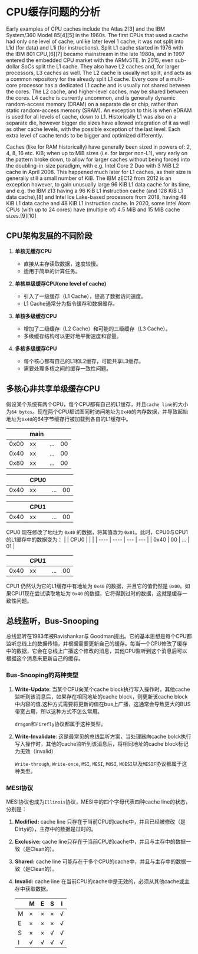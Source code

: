 # CPU缓存问题的分析

Early examples of CPU caches include the Atlas 2[3] and the IBM System/360 Model 85[4][5] in the 1960s. The first CPUs that used a cache had only one level of cache; unlike later level 1 cache, it was not split into L1d (for data) and L1i (for instructions). Split L1 cache started in 1976 with the IBM 801 CPU,[6][7] became mainstream in the late 1980s, and in 1997 entered the embedded CPU market with the ARMv5TE. In 2015, even sub-dollar SoCs split the L1 cache. They also have L2 caches and, for larger processors, L3 caches as well. The L2 cache is usually not split, and acts as a common repository for the already split L1 cache. Every core of a multi-core processor has a dedicated L1 cache and is usually not shared between the cores. The L2 cache, and higher-level caches, may be shared between the cores. L4 cache is currently uncommon, and is generally dynamic random-access memory (DRAM) on a separate die or chip, rather than static random-access memory (SRAM). An exception to this is when eDRAM is used for all levels of cache, down to L1. Historically L1 was also on a separate die, however bigger die sizes have allowed integration of it as well as other cache levels, with the possible exception of the last level. Each extra level of cache tends to be bigger and optimized differently.

Caches (like for RAM historically) have generally been sized in powers of: 2, 4, 8, 16 etc. KiB; when up to MiB sizes (i.e. for larger non-L1), very early on the pattern broke down, to allow for larger caches without being forced into the doubling-in-size paradigm, with e.g. Intel Core 2 Duo with 3 MiB L2 cache in April 2008. This happened much later for L1 caches, as their size is generally still a small number of KiB. The IBM zEC12 from 2012 is an exception however, to gain unusually large 96 KiB L1 data cache for its time, and e.g. the IBM z13 having a 96 KiB L1 instruction cache (and 128 KiB L1 data cache),[8] and Intel Ice Lake-based processors from 2018, having 48 KiB L1 data cache and 48 KiB L1 instruction cache. In 2020, some Intel Atom CPUs (with up to 24 cores) have (multiple of) 4.5 MiB and 15 MiB cache sizes.[9][10]

## CPU架构发展的不同阶段

1. **单核无缓存CPU** 
   - 直接从主存读取数据，速度较慢。
   - 适用于简单的计算任务。

2. **单核单级缓存CPU(one level of cache)**
   - 引入了一级缓存（L1 Cache），提高了数据访问速度。
   - L1 Cache通常分为指令缓存和数据缓存。

3. **单核多级缓存CPU**
   - 增加了二级缓存（L2 Cache）和可能的三级缓存（L3 Cache）。
   - 多级缓存结构可以更好地平衡速度和容量。

4. **多核多级缓存CPU**
    - 每个核心都有自己的L1和L2缓存，可能共享L3缓存。
    - 需要处理多核之间的缓存一致性问题。



## 多核心非共享单级缓存CPU

假设某个系统有两个CPU，每个CPU都有自己的L1缓存，并且`cache line`的大小为`64 bytes`。现在两个CPU都试图同时访问地址为`Ox40`的内存数据，并导致起始地址为`0x40`的64字节缓存行被加载到各自的L1缓存中。

|      | main |     |     |
| ---- | ---- | --- | --- |
| 0x00 | xx   | ... | 00  |
| 0x40 | xx   | ... | 00  |
| 0x80 | xx   | ... | 00  |

|      | CPU0 |     |     |
| ---- | ---- | --- | --- |
| 0x40 | xx   | ... | 00  |

|      | CPU1 |     |     |
| ---- | ---- | --- | --- |
| 0x40 | xx   | ... | 00  |

CPU0 现在修改了地址为 `0x40` 的数据，将其值改为 `0x01`。此时，CPU0与CPU1的L1缓存中的数据变为：
|      | CPU0 |     |     |
| ---- | ---- | --- | --- |
| 0x40 | 00   | ... | 01  |

|      | CPU1 |     |     |
| ---- | ---- | --- | --- |
| 0x40 | xx   | ... | 00  |

CPU1 仍然认为它的L1缓存中有地址为 `0x40` 的数据，并且它的值仍然是 `0x00`。如果CPU1现在尝试读取地址为 `0x40` 的数据，它将得到过时的数据，这就是缓存一致性问题。



## 总线监听，Bus-Snooping

总线监听在1983年被Ravishankar与 Goodman提出。它的基本思想是每个CPU都监听总线上的数据传输，并根据需要更新自己的缓存。每当一个CPU修改了缓存中的数据，它会在总线上广播这个修改的消息，其他CPU监听到这个消息后可以根据这个消息来更新自己的缓存。

### Bus-Snooping的两种类型

1. **Write-Update**: 当某个CPU向某个cache block执行写入操作时，其他cache监听到该消息后，如果存在相同地址的cache block，则更新该cache block中内容的值.这种方式需要将更新的值在bus上广播，这通常会导致更大的BUS带宽占用，所以这种方式不怎么常用。

    `dragon`和`Firefly`协议都属于这种类型。

2. **Write-Invalidate**: 这是最常见的总线监听方案，当处理器向cache bolck执行写入操作时，其他的cache监听到该消息后，将相同地址的cache block标记为无效（invalid）

    `Write-through`, `Write-once`, `MSI`, `MESI`, `MOSI`, `MOESI`以及`MESIF`协议都属于这种类型。

### MESI协议

MESI协议也成为`Illinois`协议，MESI中的四个字母代表四种cache line的状态，分别是：

1. **Modified:** cache line 只存在于当前CPU的cache中，并且已经被修改（是Dirty的），主存中的数据是过时的。
2. **Exclusive:** cache line只存在于当前CPU的cache中，并且与主存中的数据一致（是Clean的）。
3. **Shared:** cache line 可能存在于多个CPU的cache中，并且与主存中的数据一致（是Clean的）。
4. **Invalid:** cache line 在当前CPU的cache中是无效的，必须从其他cache或主存中获取数据。

    |     | M   | E   | S   | I   |
    | --- | --- | --- | --- | --- |
    | M   | ×   | ×   | ×   | √   |
    | E   | ×   | ×   | ×   | √   |
    | S   | ×   | ×   | √   | √   |
    | I   | √   | √   | √   | √   |